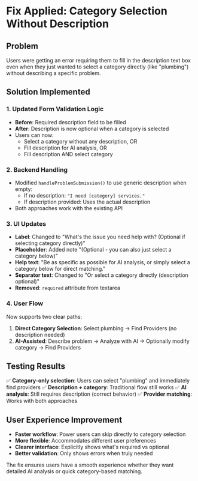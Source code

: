 # Fix Applied: Category Selection Without Description

## Problem
Users were getting an error requiring them to fill in the description text box even when they just wanted to select a category directly (like "plumbing") without describing a specific problem.

## Solution Implemented

### 1. **Updated Form Validation Logic**
- **Before**: Required description field to be filled
- **After**: Description is now optional when a category is selected
- Users can now:
  - Select a category without any description, OR
  - Fill description for AI analysis, OR  
  - Fill description AND select category

### 2. **Backend Handling**
- Modified `handleProblemSubmission()` to use generic description when empty:
  - If no description: `"I need [category] services."`
  - If description provided: Uses the actual description
- Both approaches work with the existing API

### 3. **UI Updates**
- **Label**: Changed to "What's the issue you need help with? (Optional if selecting category directly)"
- **Placeholder**: Added note "(Optional - you can also just select a category below)"
- **Help text**: "Be as specific as possible for AI analysis, or simply select a category below for direct matching."
- **Separator text**: Changed to "Or select a category directly (description optional)"
- **Removed**: `required` attribute from textarea

### 4. **User Flow**
Now supports two clear paths:
1. **Direct Category Selection**: Select plumbing → Find Providers (no description needed)
2. **AI-Assisted**: Describe problem → Analyze with AI → Optionally modify category → Find Providers

## Testing Results
✅ **Category-only selection**: Users can select "plumbing" and immediately find providers
✅ **Description + category**: Traditional flow still works
✅ **AI analysis**: Still requires description (correct behavior)
✅ **Provider matching**: Works with both approaches

## User Experience Improvement
- **Faster workflow**: Power users can skip directly to category selection
- **More flexible**: Accommodates different user preferences
- **Clearer interface**: Explicitly shows what's required vs optional
- **Better validation**: Only shows errors when truly needed

The fix ensures users have a smooth experience whether they want detailed AI analysis or quick category-based matching.
